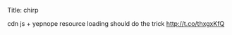 Title: chirp

cdn js + yepnope resource loading should do the trick <a href="http://t.co/thxgxKfQ">http://t.co/thxgxKfQ</a>

